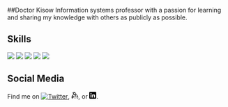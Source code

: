 ##Doctor Kisow
Information systems professor with a passion for learning and sharing my knowledge with others as publicly as possible.

## Skills
![](https://img.shields.io/badge/OS-Linux-informational?style=flat&logo=linux&logoColor=white&color=2bbc8a)
![](https://img.shields.io/badge/OS-macOS-informational?style=flat&logo=macOS&logoColor=white&color=2bbc8a)
![](https://img.shields.io/badge/OS-Windows-informational?style=flat&logo=windows&logoColor=white&color=2bbc8a)
![](https://img.shields.io/badge/code-PowerShell-informational?style=flat&logo=powershell&logoColor=white&color=2bbc8a)
![](https://img.shields.io/badge/code-Bash-informational?style=flat&logo=gnu-bash&logoColor=white&color=2bbc8a)

## Social Media
Find me on [![Twitter][1.2]][1], [![Keybase][4.2]][4], or [![LinkedIn][3.2]][3].



<!-- links to social media icons -->
<!-- icons with padding -->
[1.1]: http://i.imgur.com/tXSoThF.png "twitter icon with padding"
[2.1]: http://i.imgur.com/0o48UoR.png "github icon with padding"

<!-- icons without padding -->
[1.2]: http://i.imgur.com/wWzX9uB.png "twitter icon without padding"
[2.2]: http://i.imgur.com/9I6NRUm.png "github icon without padding"
[3.2]: https://raw.githubusercontent.com/DoctorKisow/DoctorKisow/main/linkedin-3-16.png "LinkedIn icon without padding"
[4.2]: https://raw.githubusercontent.com/DoctorKisow/DoctorKisow/main/keybase-3-16.png "Keybase icon without padding"

<!-- links to your social media accounts -->
[1]: https://twitter.com/DoctorKisow
[2]: https://github.com/DoctorKisow
[3]: https://www.linkedin.com/in/matthewkisow/
[4]: https://keybase.io/doctorkisow

<!-- Resources -->
<!-- Icons: https://simpleicons.org/ -->
<!-- Shields: https://shields.io/ -->
